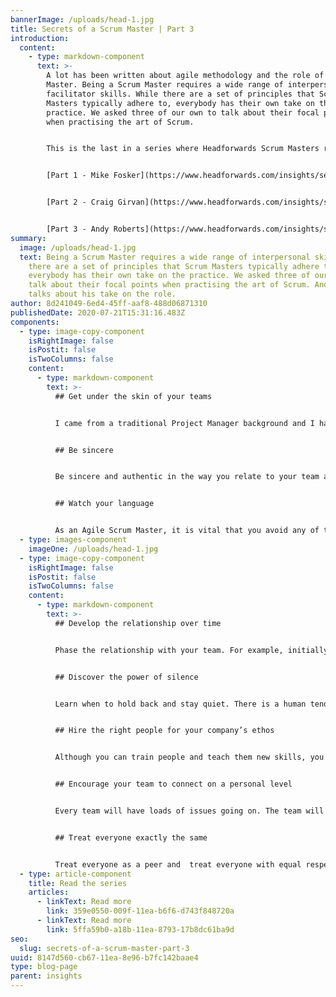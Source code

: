 ```yaml
---
bannerImage: /uploads/head-1.jpg
title: Secrets of a Scrum Master | Part 3
introduction:
  content:
    - type: markdown-component
      text: >-
        A lot has been written about agile methodology and the role of Scrum
        Master. Being a Scrum Master requires a wide range of interpersonal and
        facilitator skills. While there are a set of principles that Scrum
        Masters typically adhere to, everybody has their own take on the
        practice. We asked three of our own to talk about their focal points
        when practising the art of Scrum. 


        This is the last in a series where Headforwards Scrum Masters reveal insights into their role. Scrum Master, Andy Roberts talks about his take on the role.


        [Part 1 - Mike Fosker](https://www.headforwards.com/insights/secrets-of-a-scrum-master-part-1/)


        [Part 2 - Craig Girvan](https://www.headforwards.com/insights/secrets-of-a-scrum-master-part-2/)


        [Part 3 - Andy Roberts](https://www.headforwards.com/insights/secrets-of-a-scrum-master-part-3/)
summary:
  image: /uploads/head-1.jpg
  text: Being a Scrum Master requires a wide range of interpersonal skills. While
    there are a set of principles that Scrum Masters typically adhere to,
    everybody has their own take on the practice. We asked three of our own to
    talk about their focal points when practising the art of Scrum. Andy Roberts
    talks about his take on the role.
author: 8d241049-6ed4-45ff-aaf8-488d06871310
publishedDate: 2020-07-21T15:31:16.483Z
components:
  - type: image-copy-component
    isRightImage: false
    isPostit: false
    isTwoColumns: false
    content:
      - type: markdown-component
        text: >-
          ## Get under the skin of your teams


          I came from a traditional Project Manager background and I have learnt to let go of old habits and old ways of relating to people. Being a Scrum Master involves the delivery aspects of project management, but at its best, it is much more than that. It is enabling teams to be the best they can be. To make that happen, you have to relate to all the individual team members with  genuine sincerity. You have to try to get under the skin of your staff and really understand what makes them tick, taking into account individual personality traits and any sensitivities or barriers which may for example make people defensive or hold them back. Pulling a team together is difficult and you can only do it when you have a deep understanding of every team member. 


          ## Be sincere


          Be sincere and authentic in the way you relate to your team and colleagues. People instantly recognise sincerity and respond to it. It is probably the most important personal characteristic for a Scrum Master to have as it has an immediate and powerful impact on the way others relate to you. 


          ## Watch your language


          As an Agile Scrum Master, it is vital that you avoid any of the language of old-style management or hierarchical structures. You should  endeavour not to issue blunt instructions or tell the team what they have to do. At the heart of your approach, should be a commitment to Agile Coaching. Work with the team and encourage them. This will show up in the kind of language you use. For example, you should always say ‘This is the team I work with’ rather than call them ‘My team’. The differences may seem subtle but it creates an atmosphere of mutual respect and builds the team’s confidence. In the same vein, tone of voice matters too. As quite a passionate person by nature, this is something I have had to learn and cultivate. It never helps to raise your voice or get too strident. Stay cool, calm and measured.
  - type: images-component
    imageOne: /uploads/head-1.jpg
  - type: image-copy-component
    isRightImage: false
    isPostit: false
    isTwoColumns: false
    content:
      - type: markdown-component
        text: >-
          ## Develop the relationship over time


          Phase the relationship with your team. For example, initially you may say ‘you can be open with me.’ After trust and respect has built up across the team, you may later go on to say: ‘You can say whatever you like to me – if you tell me to get lost, I am a happy man.’ However, had you said that at the very outset, there is a risk that some team members could go too far and potentially offend other members of the team. It is a subtle line to draw – but you should regard the relationship with your team as one that grows and deepens over time, as you get to know each other. 


          ## Discover the power of silence


          Learn when to hold back and stay quiet. There is a human tendency to want to leap in and fill the silence if there is a pause in a conversation. But as a Scrum Master, it is usually more fruitful to stay quiet and let someone else speak up. Get comfortable with long pauses – they are not there for you to fill! Let your team members have the opportunity to say what they think. This is particularly important with less experienced team members, who may be reticent and who need to grow in confidence. So learn how to ask the right questions and learn when to sit back silently and listen. In some meetings, I say nothing at all. 


          ## Hire the right people for your company’s ethos


          Although you can train people and teach them new skills, you cannot change a person’s essential  character and personality. Make sure you recruit people that share the same ethos as your company and reflect the characteristics prized by your organisation. That way, it will be a win-win. 


          ## Encourage your team to connect on a personal level


          Every team will have loads of issues going on. The team will work better together if they understand each other. Simple tools and techniques can help, such as each sharing with each other ‘I like it when….’ Or ‘I don’t like it when….. This kind of simple device can quickly unlock some deeper insights and understanding and help the team to work well together. 


          ## Treat everyone exactly the same


          Treat everyone as a peer and  treat everyone with equal respect and generosity of spirit, whether they are the most junior person in the company or the owner of the company. Respect others and you will soon win the respect of others.
  - type: article-component
    title: Read the series
    articles:
      - linkText: Read more
        link: 359e0550-009f-11ea-b6f6-d743f848720a
      - linkText: Read more
        link: 5ffa59b0-a18b-11ea-8793-17b8dc61ba9d
seo:
  slug: secrets-of-a-scrum-master-part-3
uuid: 8147d560-cb67-11ea-8e96-b7fc142baae4
type: blog-page
parent: insights
---
```


